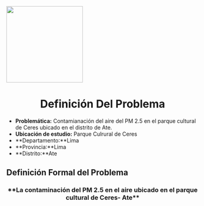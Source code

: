<p align="left">
<img src="https://semanadelcannabis.cayetano.edu.pe/assets/img/logo-upch.png" width="200">
 <h1 align="center">Definición Del Problema</h1>
</p>

- **Problemática:** Contamianación del aire del PM 2.5 en el parque cultural de Ceres ubicado en el distrito de Ate.
- **Ubicación de estudio:** Parque Culrural de Ceres
- **Departamento:**Lima
- **Provincia:**Lima
- **Distrito:**Ate

## Definición Formal del Problema
<h3 align="center"> **La contaminación del PM 2.5 en el aire ubicado en el parque cultural de Ceres- Ate**
